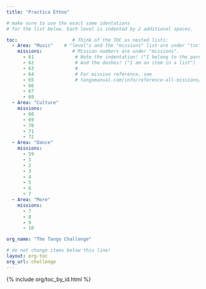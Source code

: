 ```yaml
---
title: "Practica Ethno"

# make sure to use the exact same identations
# for the list below. Each level is indented by 2 additional spaces.

toc:                    # Think of the TOC as nested lists:
  - Area: "Music"    # "level"s and the "missions" list are under "toc"
    missions:           # Mission numbers are under "missions".
      - 61               # Note the indentation! ("I belong to the parent above")
      - 62               # And the dashes! ("I am an item in a list")
      - 63               # 
      - 64               # For mission reference, see
      - 65               # tangomanual.com/info/reference-all-missions/
      - 66
      - 67
      - 68
  - Area: "Culture"
    missions:
      - 60
      - 69
      - 70
      - 71
      - 72
  - Area: "Dance"
    missions:
      - 59
      - 1
      - 2
      - 3
      - 4
      - 5
      - 6
      - 7
  - Area: "More"
    missions:
      - 7
      - 8
      - 9
      - 10

org_name: "The Tango Challenge"

# do not change items below this line!
layout: org-toc
org_url: challenge
---
```


{% include org/toc_by_id.html %}
